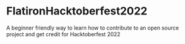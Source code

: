 # FlatironHacktoberfest2022
A beginner friendly way to learn how to contribute to an open source project and get credit for Hacktoberfest 2022
